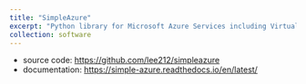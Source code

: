 ```yaml
---
title: "SimpleAzure"
excerpt: "Python library for Microsoft Azure Services including Virtual Machine (VM) to provision resources"
collection: software
---
```


- source code: <https://github.com/lee212/simpleazure>
- documentation: <https://simple-azure.readthedocs.io/en/latest/>
